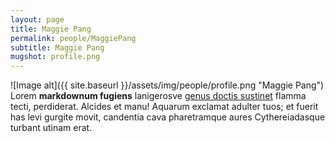 ```yaml
---
layout: page
title: Maggie Pang
permalink: people/MaggiePang
subtitle: Maggie Pang
mugshot: profile.png
---
```

![Image alt]({{ site.baseurl }}/assets/img/people/profile.png "Maggie Pang")
Lorem **markdownum fugiens** lanigerosve [genus doctis
sustinet](http://violenta.com/contraria) flamma tecti, perdiderat. Alcides et
manu! Aquarum exclamat adulter tuos; et fuerit has levi gurgite movit, candentia
cava pharetramque aures Cythereiadasque turbant utinam erat.

